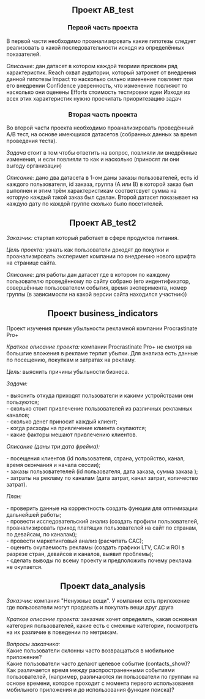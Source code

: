 <h2 align="center">Проект AB_test</h2>

<p>
<h3  align="center">Первой часть проекта</h3> 
В первой части необходимо проанализировать какие гипотезы следует реализовать в какой последовательности исходя из определённых показателей.
</p>
<p>
<i> Описание: </i> 
дан датасет в котором каждой теориии присвоен ряд характеристик.
Reach охват аудитории, который затронет от внедрения данной гипотезы Impact то насколько сильно изменение повлияет при его внедрении Confidence уверенность, что изменение повлияют то насколько они оценены Efforts стоимость тестировки идеи Изходя из всех этих характеристик нужно просчитать приоритезацию задач
 </p>
<h3  align="center" >Вторая часть проекта</h3>
<p>
Во второй части проекта необходимо проанализировать проведённый А/В тест, на основе имеющихся датасетов (собранных данных за время проведения теста). 
</p>
<p>
<i>Задача</i> стоит в том чтобы ответить на вопрос, повлияли ли внедрённые изменения, и если повлияли то как и насколько (приносят ли они выгоду организации)
</p>
<p>
<i> Описание: </i> 
дано два датасета в 1-ом даны заказы пользователей, есть id каждого пользователя, id заказа, группа (А или В) в которой заказ был выполнен и этим трём характеристикам соответсвует сумма на которую каждый такой заказ был сделан. Второй датасет показывает на каждую дату по каждой группе сколько было посетителей.
</p>

<h2 align="center">Проект AB_test2</h2>
<p>
 <i>Заказчик:</i>
 стартап который работает в сфере продуктов питания.
 </p>
 <p>
 <i>Цель проекта:</i>
 узнать как пользователи доходят до покупки и проанализировать эксперимет компании по внедрению нового шрифта на странице сайта.
 </p>
 <p>
 <i>Описание:</i>
 для работы дан датасет где в котором по каждому пользователю проведённому по сайту собрано (его индентификатор, совершённые пользователем события, время эксперимента, номер группы (в зависимости на какой версии сайта находился участник))
 </p>
 
 <h2 align="center">Проект business_indicators</h2>
 <p>
 Проект изучения причин убыльности рекламной компании Procrastinate Pro+
 </p>
 <p>
 <i>Краткое описание проекта:</i>
 компании Procrastinate Pro+ не смотря на большгие вложения в рекламе терпит убытки. Для анализа есть данные по посещению, покупкам и затратах на рекламу.
</p>
<p>
 <i>Цель:</i>
 выяснить причины убыльности бизнеса.
</p>
<p>
<i>Задачи:</i>
 </p>
 <p>
 - выяснить откуда приходят пользователи и какими устройствами они пользуются;<br>
 - сколько стоит привлечение пользователей из различных рекламных каналов;<br>
 - сколько денег приносит каждый клиент;<br>
 - когда расходы на привлечение клиента окупаются;<br>
 - какие факторы мешают привлечению клиентов.
</p>
<p>
 <i>Описание (даны три дата фрейма):</i>
 </p>
<p>
 - посещения клиентов (id пользователя, страна, устройство, канал, время окончания и начала сессии);<br>
- заказы пользоватетелей (id пользователя, дата заказа, сумма заказа );<br>
- затраты на рекламу по каналам (дата затрат, канал затрат, количество затрат).
</p>

 <i>План:</i>
</p>
<p>
- проверить данные на корректность создать функции для оптимизации дальнейшей работы;<br>
- провести исследовательский анализ (создать профили пользователей, проанализировать приход платящих пользователей на сайт по странам, по девайсам, по каналам);<br>
- провести маркетинговый анализ (расчитать САС);<br>
- оценить окупаемость рекламы (создать графики LTV, CAC и ROI в разрезе стран, девайсов и каналов, выявит проблемы);<br>
- сделать выводы по всему проекту и предположить почему реклама не окупается.
</p>

<h2 align="center">Проект data_analysis</h2>
 <p>
 <i>Заказчик:</i>
 компания "Ненужные вещи". У компании есть приложение где пользователи могут продавать и покупать вещи друг друга
 </p>
 <p>
 <i>Краткое описание проекта:</i>
 заказчик хочет определить, какая основная категория пользователей, какие есть с смежные категории, посмотреть на их различие в поведении по метрикам.
</p>
<p>
 <i>Вопросы заказчика:</i><br>
Какие пользователи склонны часто возвращаться в мобильное приложение?<br>
Какие пользователи часто делают целевое событие (contacts_show)?<br>
Как различается время между распространенными событиями пользователей, (например, различаются ли пользователи по группам на основе времени, которое проходит с момента первого использования мобильного приложения и до использования функции поиска)?
</p>



<i></i>
<p>
</p>
























